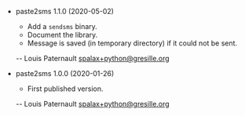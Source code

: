 * paste2sms 1.1.0 (2020-05-02)

    * Add a `sendsms` binary.
    * Document the library.
    * Message is saved (in temporary directory) if it could not be sent.

    -- Louis Paternault <spalax+python@gresille.org>

* paste2sms 1.0.0 (2020-01-26)

    * First published version.

    -- Louis Paternault <spalax+python@gresille.org>

